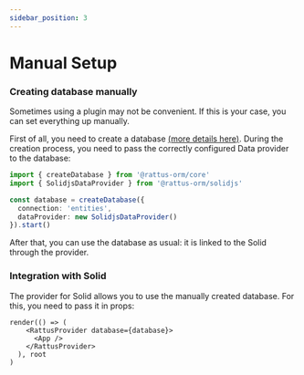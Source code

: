 ```yaml
---
sidebar_position: 3
---
```


# Manual Setup

### Creating database manually
Sometimes using a plugin may not be convenient. If this is your case, you can
set everything up manually.

First of all, you need to create a database [(more details here)](/docs/docs-core/database).
During the creation process, you need to pass the correctly configured Data provider to the database:

```typescript
import { createDatabase } from '@rattus-orm/core'
import { SolidjsDataProvider } from '@rattus-orm/solidjs'

const database = createDatabase({
  connection: 'entities',
  dataProvider: new SolidjsDataProvider()
}).start()
```

After that, you can use the database as usual: it is linked to the Solid
through the provider.

### Integration with Solid
The provider for Solid allows you to use the manually created database. For this, you need to pass it in props:

```tsx title="main.tsx"
render(() => (
    <RattusProvider database={database}>
      <App />
    </RattusProvider>
  ), root
)
```
